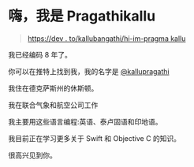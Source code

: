 # 嗨，我是 Pragathikallu

> [https://dev . to/kallubangathi/hi-im-pragma kallu](https://dev.to/kallupragathi/hi-im-pragathikallu)

我已经编码 8 年了。

你可以在推特上找到我，我的名字是 [@kallupragathi](https://twitter.com/kallupragathi)

我住在德克萨斯州的休斯顿。

我在联合气象和航空公司工作

我主要用这些语言编程:英语、泰卢固语和印地语。

我目前正在学习更多关于 Swift 和 Objective C 的知识。

很高兴见到你。